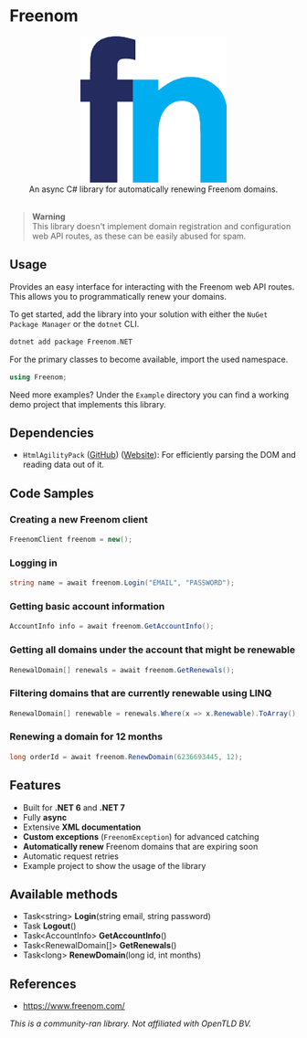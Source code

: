 # Freenom

<div align="center">
  <img width="256" height="256" src="https://raw.githubusercontent.com/actually-akac/Freenom/master/Freenom/icon.png">
</div>

<div align="center">
  An async C# library for automatically renewing Freenom domains.
</div>

<br>

> **Warning**<br>
> This library doesn't implement domain registration and configuration web API routes, as these can be easily abused for spam.

## Usage
Provides an easy interface for interacting with the Freenom web API routes. This allows you to programmatically renew your domains.

To get started, add the library into your solution with either the `NuGet Package Manager` or the `dotnet` CLI.
```rust
dotnet add package Freenom.NET
```

For the primary classes to become available, import the used namespace.
```csharp
using Freenom;
```

Need more examples? Under the `Example` directory you can find a working demo project that implements this library.

## Dependencies
- `HtmlAgilityPack` ([GitHub](https://github.com/zzzprojects/html-agility-pack)) ([Website](https://html-agility-pack.net/)): For efficiently parsing the DOM and reading data out of it.

## Code Samples

### Creating a new Freenom client 
```csharp
FreenomClient freenom = new();
```

### Logging in
```csharp
string name = await freenom.Login("EMAIL", "PASSWORD");
```

### Getting basic account information
```csharp
AccountInfo info = await freenom.GetAccountInfo();
```

### Getting all domains under the account that might be renewable
```csharp
RenewalDomain[] renewals = await freenom.GetRenewals();
```

### Filtering domains that are currently renewable using LINQ
```csharp
RenewalDomain[] renewable = renewals.Where(x => x.Renewable).ToArray();
```

### Renewing a domain for 12 months
```csharp
long orderId = await freenom.RenewDomain(6236693445, 12);
```

## Features
- Built for **.NET 6** and **.NET 7**
- Fully **async**
- Extensive **XML documentation**
- **Custom exceptions** (`FreenomException`) for advanced catching
- **Automatically renew** Freenom domains that are expiring soon
- Automatic request retries
- Example project to show the usage of the library

## Available methods
- Task\<string> **Login**(string email, string password)
- Task **Logout**()
- Task\<AccountInfo> **GetAccountInfo**()
- Task\<RenewalDomain[]> **GetRenewals**()
- Task\<long> **RenewDomain**(long id, int months)

## References
- https://www.freenom.com/

*This is a community-ran library. Not affiliated with OpenTLD BV.*